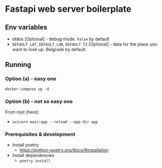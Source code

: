 # Fastapi web server boilerplate

## Env variables

- `DEBUG` [Optional] - debug mode. `False` by default
- `DEFAULT_LAT`, `DEFAULT_LON`, `DEFAULT_TZ` [Optional] - data for the place you want to look up. Belgrade by default.

## Running

### Option (a) - easy one

`docker-compose up -d`

### Option (b) - not so easy one

From root (here):
- `uvicorn main:app --reload --app-dir app`

### Prerequisites & development

- Install poetry
  - https://python-poetry.org/docs/#installation
- Install dependencies
  - `poetry install`
